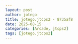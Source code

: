 ```yaml
---
layout: post
author: jotego
title: jotego.jtcps2 - 8735af8
date: 2025-08-15
categories: [Arcade, jtcps2]
tags: [jotego.jtcps2]
---
```


